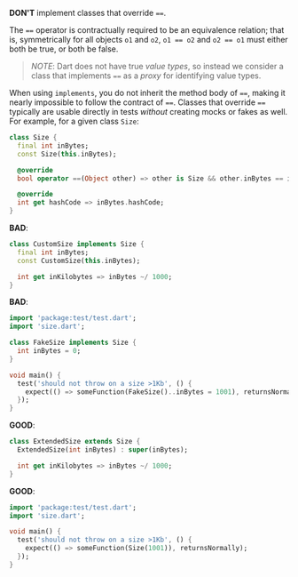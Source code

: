 **DON'T** implement classes that override `==`.

The `==` operator is contractually required to be an equivalence relation;
that is, symmetrically for all objects `o1` and `o2`, `o1 == o2` and `o2 == o1`
must either both be true, or both be false.

> _NOTE_: Dart does not have true _value types_, so instead we consider a class
> that implements `==`  as a _proxy_ for identifying value types.

When using `implements`, you do not inherit the method body of `==`, making it
nearly impossible to follow the contract of `==`. Classes that override `==`
typically are usable directly in tests _without_ creating mocks or fakes as
well. For example, for a given class `Size`:

```dart
class Size {
  final int inBytes;
  const Size(this.inBytes);

  @override
  bool operator ==(Object other) => other is Size && other.inBytes == inBytes;

  @override
  int get hashCode => inBytes.hashCode;
}
```

**BAD**:
```dart
class CustomSize implements Size {
  final int inBytes;
  const CustomSize(this.inBytes);

  int get inKilobytes => inBytes ~/ 1000;
}
```

**BAD**:
```dart
import 'package:test/test.dart';
import 'size.dart';

class FakeSize implements Size {
  int inBytes = 0;
}

void main() {
  test('should not throw on a size >1Kb', () {
    expect(() => someFunction(FakeSize()..inBytes = 1001), returnsNormally);
  });
}
```

**GOOD**:
```dart
class ExtendedSize extends Size {
  ExtendedSize(int inBytes) : super(inBytes);

  int get inKilobytes => inBytes ~/ 1000;
}
```

**GOOD**:
```dart
import 'package:test/test.dart';
import 'size.dart';

void main() {
  test('should not throw on a size >1Kb', () {
    expect(() => someFunction(Size(1001)), returnsNormally);
  });
}
```

